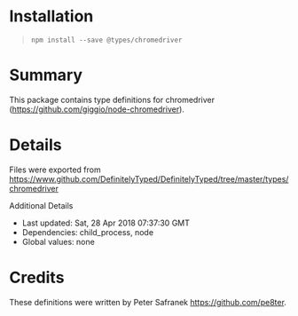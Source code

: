 # Installation
> `npm install --save @types/chromedriver`

# Summary
This package contains type definitions for chromedriver (https://github.com/giggio/node-chromedriver).

# Details
Files were exported from https://www.github.com/DefinitelyTyped/DefinitelyTyped/tree/master/types/chromedriver

Additional Details
 * Last updated: Sat, 28 Apr 2018 07:37:30 GMT
 * Dependencies: child_process, node
 * Global values: none

# Credits
These definitions were written by Peter Safranek <https://github.com/pe8ter>.
